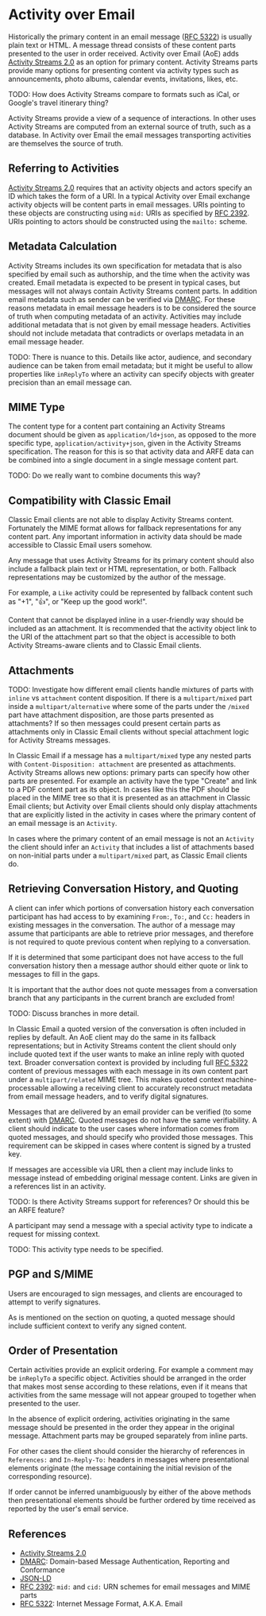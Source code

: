 # Activity over Email

Historically the primary content in an email message ([RFC 5322][]) is usually
plain text or HTML.
A message thread consists of these content parts presented to the user in order
received.
Activity over Email (AoE) adds [Activity Streams 2.0][] as an option for primary
content.
Activity Streams parts provide many options for presenting content via
activity types such as announcements, photo albums, calendar
events, invitations, likes, etc.

TODO: How does Activity Streams compare to formats such as iCal, or Google's travel itinerary thing?

Activity Streams provide a view of a sequence of interactions.
In other uses Activity Streams are computed from an external source of truth,
such as a database.
In Activity over Email the email messages transporting activities are
themselves the source of truth.

## Referring to Activities

[Activity Streams 2.0][] requires that an activity objects and actors specify
an ID which takes the form of a URI.
In a typical Activity over Email exchange activity objects will be content
parts in email messages.
URIs pointing to these objects are constructing using `mid:` URIs as specified
by [RFC 2392][].
URIs pointing to actors should be constructed using the `mailto:` scheme.

## Metadata Calculation

Activity Streams includes its own specification for metadata that is also
specified by email such as authorship, and the time when the activity was
created.
Email metadata is expected to be present in typical cases,
but messages will not always contain Activity Streams content parts.
In addition email metadata such as sender can be verified via [DMARC][].
For these reasons metadata in email message headers is to be considered the
source of truth when computing metadata of an activity.
Activities may include additional metadata that is not given by email message
headers.
Activities should not include metadata that contradicts or overlaps metadata in
an email message header.

TODO: There is nuance to this. Details like actor, audience, and secondary
audience can be taken from email metadata; but it might be useful to allow
properties like `inReplyTo` where an activity can specify objects with greater
precision than an email message can.

## MIME Type

The content type for a content part containing an Activity Streams document
should be given as `application/ld+json`,
as opposed to the more specific type, `application/activity+json`,
given in the Activity Streams specification.
The reason for this is so that activity data and ARFE data can be combined into
a single document in a single message content part.

TODO: Do we really want to combine documents this way?

## Compatibility with Classic Email

Classic Email clients are not able to display Activity Streams content.
Fortunately the MIME format allows for fallback representations for any content
part.
Any important information in activity data should be made accessible to Classic
Email users somehow.

Any message that uses Activity Streams for its primary content should also
include a fallback plain text or HTML representation, or both.
Fallback representations may be customized by the author of the message.

For example, a `Like` activity could be represented by fallback content such as
"+1", "👍", or "Keep up the good work!".

Content that cannot be displayed inline in a user-friendly way should be
included as an attachment.
It is recommended that the activity object link to the URI of the attachment
part so that the object is accessible to both Activity Streams-aware clients
and to Classic Email clients.

## Attachments

TODO: Investigate how different email clients handle mixtures of parts with
`inline` vs `attachment` content disposition.
If there is a `multipart/mixed` part inside a `multipart/alternative` where
some of the parts under the `/mixed` part have attachment disposition,
are those parts presented as attachments?
If so then messages could present certain parts as attachments only in Classic
Email clients without special attachment logic for Activity Streams messages.

In Classic Email if a message has a `multipart/mixed` type any nested parts
with `Content-Disposition: attachment` are presented as attachments.
Activity Streams allows new options:
primary parts can specify how other parts are presented.
For example an activity have the type "Create" and link to a PDF content part
as its object.
In cases like this the PDF should be placed in the MIME tree so that it is
presented as an attachment in Classic Email clients;
but Activity over Email clients should only display attachments that are
explicitly listed in the activity in cases where the primary content of an
email message is an `Activity`.

In cases where the primary content of an email message is not an `Activity` the
client should infer an `Activity` that includes a list of attachments based on
non-initial parts under a `multipart/mixed` part,
as Classic Email clients do.

## Retrieving Conversation History, and Quoting

A client can infer which portions of conversation history each conversation
participant has had access to by examining `From:`, `To:`, and `Cc:` headers in
existing messages in the conversation.
The author of a message may assume that participants are able to retrieve prior
messages,
and therefore is not required to quote previous content when replying to
a conversation.

If it is determined that some participant does not have access to the full
conversation history then a message author should either quote or link to
messages to fill in the gaps.

It is important that the author does not quote messages from a conversation
branch that any participants in the current branch are excluded from!

TODO: Discuss branches in more detail.

In Classic Email a quoted version of the conversation is often included in
replies by default.
An AoE client may do the same in its fallback representations;
but in Activity Streams content the client should only include quoted text if
the user wants to make an inline reply with quoted text.
Broader conversation context is provided by including full [RFC 5322][] content
of previous messages with each message in its own content part under
a `multipart/related` MIME tree.
This makes quoted context machine-processable allowing a receiving client to
accurately reconstruct metadata from email message headers,
and to verify digital signatures.

Messages that are delivered by an email provider can be verified (to some
extent) with [DMARC][].
Quoted messages do not have the same verifiability.
A client should indicate to the user cases where information comes from quoted
messages,
and should specify who provided those messages.
This requirement can be skipped in cases where content is signed by a trusted
key.

If messages are accessible via URL then a client may include links to message
instead of embedding original message content.
Links are given in a references list in an activity.

TODO: Is there Activity Streams support for references?
Or should this be an ARFE feature?

A participant may send a message with a special activity type to indicate
a request for missing context.

TODO: This activity type needs to be specified.

## PGP and S/MIME

Users are encouraged to sign messages,
and clients are encouraged to attempt to verify signatures.

As is mentioned on the section on quoting,
a quoted message should include sufficient context to verify any signed content.

## Order of Presentation

Certain activities provide an explicit ordering.
For example a comment may be `inReplyTo` a specific object.
Activities should be arranged in the order that makes most sense according to
these relations,
even if it means that activities from the same message will not appear grouped
to together when presented to the user.

In the absence of explicit ordering, activities originating in the same message
should be presented in the order they appear in the original message.
Attachment parts may be grouped separately from inline parts.

For other cases the client should consider the hierarchy of references in
`References:` and `In-Reply-To:` headers in messages where presentational
elements originate
(the message containing the initial revision of the corresponding resource).

If order cannot be inferred unambiguously by either of the above methods then
presentational elements should be further ordered by time received as reported
by the user's email service.

## References

- [Activity Streams 2.0][]
- [DMARC][]: Domain-based Message Authentication, Reporting and Conformance
- [JSON-LD][]
- [RFC 2392][]: `mid:` and `cid:` URN schemes for email messages and MIME parts
- [RFC 5322][]: Internet Message Format, A.K.A. Email

[Activity Streams 2.0]: https://www.w3.org/TR/activitystreams-core/
[DMARC]: https://tools.ietf.org/html/rfc7489
[JSON-LD]: https://w3c.github.io/json-ld-syntax/
[RFC 2392]: https://tools.ietf.org/html/rfc2392
[RFC 5322]: https://tools.ietf.org/html/rfc5322
